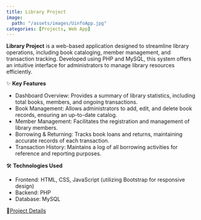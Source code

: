 ```yaml
---
title: Library Project
image:
  path: "/assets/images/UinfoApp.jpg"
categories: [Projects, Web App]
---
```


**Library Project** is a web-based application designed to streamline library operations, including book cataloging, member management, and transaction tracking. Developed using PHP and MySQL, this system offers an intuitive interface for administrators to manage library resources efficiently.

✨ **Key Features**
- Dashboard Overview: Provides a summary of library statistics, including total books, members, and ongoing transactions.
- Book Management: Allows administrators to add, edit, and delete book records, ensuring an up-to-date catalog.
- Member Management: Facilitates the registration and management of library members.
- Borrowing & Returning: Tracks book loans and returns, maintaining accurate records of each transaction.
- Transaction History: Maintains a log of all borrowing activities for reference and reporting purposes.

🛠️ **Technologies Used**
- Frontend: HTML, CSS, JavaScript (utilizing Bootstrap for responsive design)
- Backend: PHP
- Database: MySQL

🔗[Project Details](https://github.com/AthifahNurRahmanMD/library/tree/main/bismillahterakhir)
